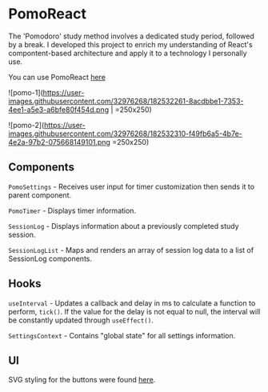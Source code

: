# PomoReact

The 'Pomodoro' study method involves a dedicated study period, followed by a break. I developed this project
to enrich my understanding of React's compontent-based architecture and apply it to a technology I personally use.

You can use PomoReact [here](https://computeh.github.io/PomoReact/)

![pomo-1](https://user-images.githubusercontent.com/32976268/182532261-8acdbbe1-7353-4ee1-a5e3-a6bfe80f454d.png | =250x250)

![pomo-2](https://user-images.githubusercontent.com/32976268/182532310-f49fb6a5-4b7e-4e2a-97b2-075668149101.png =250x250)

## Components

`PomoSettings` - Receives user input for timer customization then sends it to parent component.

`PomoTimer` - Displays timer information.

`SessionLog` - Displays information about a previously completed study session.

`SessionLogList` - Maps and renders an array of session log data to a list of SessionLog components.

## Hooks

`useInterval` - Updates a callback and delay in ms to calculate a function to perform, `tick()`. If the value
for the delay is not equal to null, the interval will be constantly updated through `useEffect()`.

`SettingsContext` - Contains "global state" for all settings information.

## UI

SVG styling for the buttons were found [here](https://heroicons.com/).
